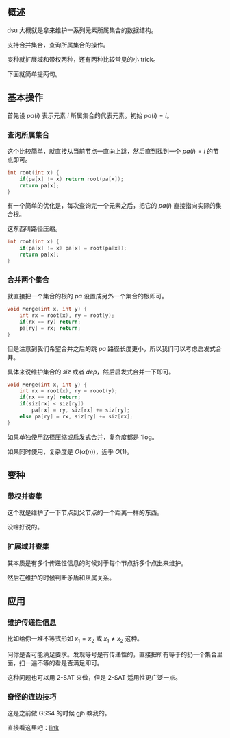 
## 概述

dsu 大概就是拿来维护一系列元素所属集合的数据结构。

支持合并集合，查询所属集合的操作。

变种就扩展域和带权两种，还有两种比较常见的小 trick。

下面就简单提两句。

## 基本操作

首先设 $pa(i)$ 表示元素 $i$ 所属集合的代表元素。初始 $pa(i) = i$。

### 查询所属集合

这个比较简单，就直接从当前节点一直向上跳，然后直到找到一个 $pa(i) = i$ 的节点即可。

```cpp
int root(int x) {
	if(pa[x] != x) return root(pa[x]);
	return pa[x];
}
```

有一个简单的优化是，每次查询完一个元素之后，把它的 $pa(i)$ 直接指向实际的集合根。

这东西叫路径压缩。

```cpp
int root(int x) {
	if(pa[x] != x) pa[x] = root(pa[x]);
	return pa[x];
}
```

### 合并两个集合

就直接把一个集合的根的 $pa$ 设置成另外一个集合的根即可。

```cpp
void Merge(int x, int y) {
	int rx = root(x), ry = root(y);
	if(rx == ry) return;
	pa[ry] = rx; return;
}
```

但是注意到我们希望合并之后的跳 $pa$ 路径长度更小，所以我们可以考虑启发式合并。

具体来说维护集合的 $siz$ 或者 $dep$，然后启发式合并一下即可。

```cpp
void Merge(int x, int y) {
	int rx = root(x), ry = rooot(y);
	if(rx == ry) return; 
	if(siz[rx] < siz[ry]) 
		pa[rx] = ry, siz[rx] += siz[ry];
	else pa[ry] = rx, siz[ry] += siz[rx];
}
```

如果单独使用路径压缩或启发式合并，复杂度都是 1log。

如果同时使用，复杂度是 $O(\alpha(n))$，近乎 $O(1)$。

## 变种

### 带权并查集

这个就是维护了一下节点到父节点的一个距离一样的东西。

没啥好说的。

### 扩展域并查集

其本质是有多个传递性信息的时候对于每个节点拆多个点出来维护。

然后在维护的时候判断矛盾和从属关系。

## 应用

### 维护传递性信息

比如给你一堆不等式形如 $x_1 = x_2$ 或 $x_1 \not= x_2$ 这种。

问你是否可能满足要求。发现等号是有传递性的，直接把所有等于的扔一个集合里面，扫一遍不等的看是否满足即可。

这种问题也可以用 2-SAT 来做，但是 2-SAT 适用性更广泛一点。

### 奇怪的连边技巧 

这是之前做 GSS4 的时候 gjh 教我的。

直接看这里吧：[link](../../../rec/interesting/segtree-tricks.md#gss4)
